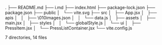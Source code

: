 .
├── README.md
├── i.md
├── index.html
├── package-lock.json
├── package.json
├── public
│   └── vite.svg
├── src
│   ├── App.jsx
│   ├── apis
│   │   ├── \010images.json
│   │   └── data.js
│   ├── assets
│   ├── main.jsx
│   ├── styles
│   │   └── globalStyle.js
│   └── ui
│       ├── PressItem.jsx
│       └── PressListContainer.jsx
└── vite.config.js

7 directories, 14 files
